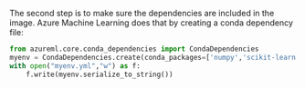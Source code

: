 The second step is to make sure the dependencies are included in the image. Azure Machine Learning does that by creating a conda dependency file:

```python
from azureml.core.conda_dependencies import CondaDependencies 
myenv = CondaDependencies.create(conda_packages=['numpy','scikit-learn'])
with open("myenv.yml","w") as f:
    f.write(myenv.serialize_to_string())
```